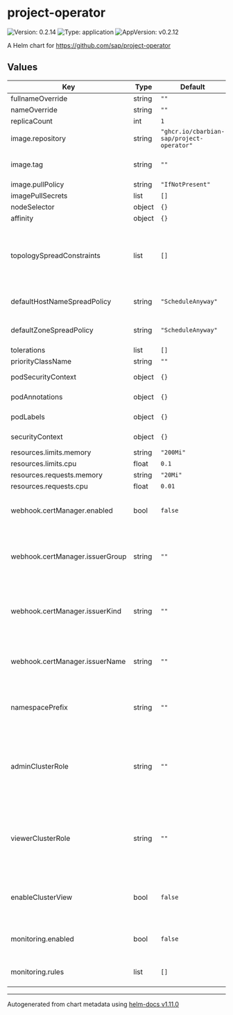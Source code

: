 # project-operator

![Version: 0.2.14](https://img.shields.io/badge/Version-0.2.14-informational?style=flat-square) ![Type: application](https://img.shields.io/badge/Type-application-informational?style=flat-square) ![AppVersion: v0.2.12](https://img.shields.io/badge/AppVersion-v0.2.12-informational?style=flat-square)

A Helm chart for https://github.com/sap/project-operator

## Values

| Key | Type | Default | Description |
|-----|------|---------|-------------|
| fullnameOverride | string | `""` | Override full name |
| nameOverride | string | `""` | Override name |
| replicaCount | int | `1` | Replica count |
| image.repository | string | `"ghcr.io/cbarbian-sap/project-operator"` | Image repository |
| image.tag | string | `""` | Image tag (defauls to .Chart.AppVersion) |
| image.pullPolicy | string | `"IfNotPresent"` | Image pull policy |
| imagePullSecrets | list | `[]` | Image pull secrets |
| nodeSelector | object | `{}` | Node selector |
| affinity | object | `{}` | Affinity settings |
| topologySpreadConstraints | list | `[]` | Topology spread constraints (if unspecified, default constraints for hostname and zone will be generated) |
| defaultHostNameSpreadPolicy | string | `"ScheduleAnyway"` | Default topology spread policy for hostname |
| defaultZoneSpreadPolicy | string | `"ScheduleAnyway"` | Default topology spread policy for zone |
| tolerations | list | `[]` | Tolerations |
| priorityClassName | string | `""` | Priority class |
| podSecurityContext | object | `{}` | Pod security context |
| podAnnotations | object | `{}` | Additional pod annotations |
| podLabels | object | `{}` | Additional pod labels |
| securityContext | object | `{}` | Container security context |
| resources.limits.memory | string | `"200Mi"` | Memory limit |
| resources.limits.cpu | float | `0.1` | CPU limit |
| resources.requests.memory | string | `"20Mi"` | Memory request |
| resources.requests.cpu | float | `0.01` | CPU request |
| webhook.certManager.enabled | bool | `false` | Whether to use cert-manager to manage webhook tls |
| webhook.certManager.issuerGroup | string | `""` | Issuer group (only relevant if enabled is true; if unset, the default cert-manager group is used) |
| webhook.certManager.issuerKind | string | `""` | Issuer kind (only relevant if enabled is true; if unset, the default cert-manager type 'Issuer' is used) |
| webhook.certManager.issuerName | string | `""` | Issuer name (only relevant if enabled is true; if unset, a self-signed issuer is used) |
| namespacePrefix | string | `""` | Prefix for project namespaces (if empty, the operator default will be used) |
| adminClusterRole | string | `""` | Cluster role to be granted to admin members on the project namespace (if empty, the operator default will be used) |
| viewerClusterRole | string | `""` | Cluster role to be granted to viewer members on the project namespace (if empty, the operator default will be used) |
| enableClusterView | bool | `false` | Automatically grant cluster view privileges to all members of the project |
| monitoring.enabled | bool | `false` | Enable montoring (requires prometheus-operator) |
| monitoring.rules | list | `[]` | Prometheus operator (record or alert) rules |

----------------------------------------------
Autogenerated from chart metadata using [helm-docs v1.11.0](https://github.com/norwoodj/helm-docs/releases/v1.11.0)
